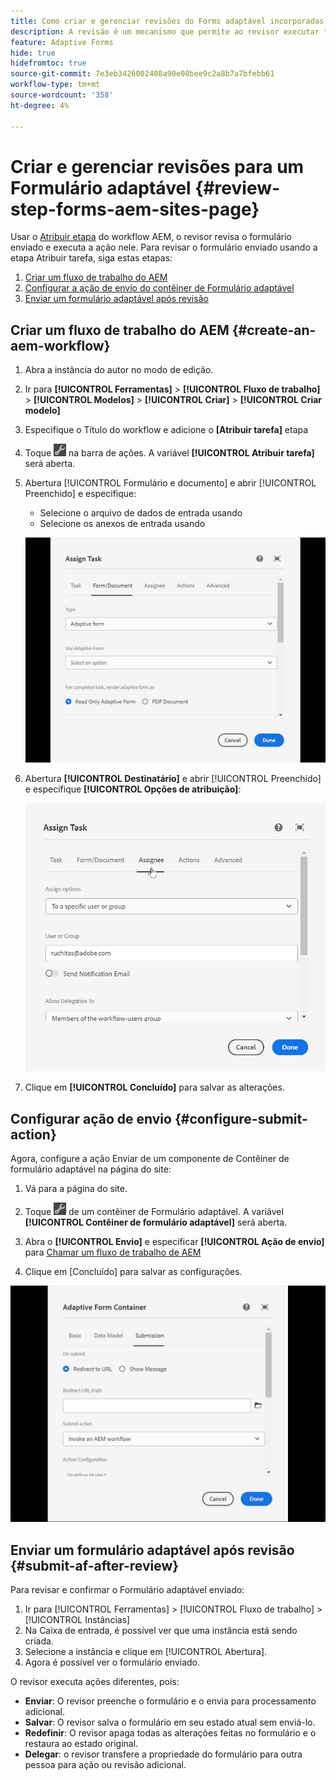 ```yaml
---
title: Como criar e gerenciar revisões do Forms adaptável incorporadas ou criadas na página Sites?
description: A revisão é um mecanismo que permite ao revisor executar tarefas diferentes para formulários adaptáveis usando a etapa Atribuir tarefa.
feature: Adaptive Forms
hide: true
hidefromtoc: true
source-git-commit: 7e3eb3426002408a90e08bee9c2a8b7a7bfebb61
workflow-type: tm+mt
source-wordcount: '358'
ht-degree: 4%

---
```



# Criar e gerenciar revisões para um Formulário adaptável {#review-step-forms-aem-sites-page}

Usar o [Atribuir etapa](https://experienceleague.adobe.com/docs/experience-manager-cloud-service/content/forms/create-form-centric-workflows/aem-forms-workflow-step-reference.html#assign-task-step) do workflow AEM, o revisor revisa o formulário enviado e executa a ação nele. Para revisar o formulário enviado usando a etapa Atribuir tarefa, siga estas etapas:

1. [Criar um fluxo de trabalho do AEM](#create-an-aem-workflow)
1. [Configurar a ação de envio do contêiner de Formulário adaptável](#configure-submit-action)
1. [Enviar um formulário adaptável após revisão](#submit-af-after-review)

## Criar um fluxo de trabalho do AEM {#create-an-aem-workflow}

1. Abra a instância do autor no modo de edição.
1. Ir para **[!UICONTROL Ferramentas]** >  **[!UICONTROL Fluxo de trabalho]** >  **[!UICONTROL Modelos]** > **[!UICONTROL Criar]** > **[!UICONTROL Criar modelo]**
1. Especifique o Título do workflow e adicione o **[Atribuir tarefa]** etapa
1. Toque ![settings_icon](assets/settings_icon.png) na barra de ações. A variável **[!UICONTROL Atribuir tarefa]** será aberta.
1. Abertura [!UICONTROL Formulário e documento] e abrir [!UICONTROL Preenchido] e especifique:

   * Selecione o arquivo de dados de entrada usando
   * Selecione os anexos de entrada usando

   ![Etapa de revisão](/help/forms/assets/assigntask-review1.gif)

1. Abertura **[!UICONTROL Destinatário]** e abrir [!UICONTROL Preenchido] e especifique **[!UICONTROL Opções de atribuição]**:

   ![Etapa de revisão](/help/forms/assets/review-assignstep.png)

1. Clique em **[!UICONTROL Concluído]** para salvar as alterações.

## Configurar ação de envio {#configure-submit-action}

Agora, configure a ação Enviar de um componente de Contêiner de formulário adaptável na página do site:

1. Vá para a página do site.
1. Toque ![settings_icon](assets/settings_icon.png) de um contêiner de Formulário adaptável. A variável **[!UICONTROL Contêiner de formulário adaptável]** será aberta.
1. Abra o **[!UICONTROL Envio]** e especificar **[!UICONTROL Ação de envio]** para [Chamar um fluxo de trabalho de AEM](https://experienceleague.adobe.com/docs/experience-manager-cloud-service/content/forms/adaptive-forms-authoring/authoring-adaptive-forms-foundation-components/configure-submit-actions-and-metadata-submission/configuring-submit-actions.html?lang=en#invoke-an-aem-workflow)

1. Clique em [Concluído] para salvar as configurações.

![submissiontab-reviewstep](/help/forms/assets/submissiontab-reviewstep.gif)

## Enviar um formulário adaptável após revisão {#submit-af-after-review}

Para revisar e confirmar o Formulário adaptável enviado:

1. Ir para [!UICONTROL Ferramentas] >  [!UICONTROL Fluxo de trabalho] >  [!UICONTROL Instâncias]
1. Na Caixa de entrada, é possível ver que uma instância está sendo criada.
1. Selecione a instância e clique em [!UICONTROL Abertura].
1. Agora é possível ver o formulário enviado.

O revisor executa ações diferentes, pois:

* **Enviar**: O revisor preenche o formulário e o envia para processamento adicional.
* **Salvar**: O revisor salva o formulário em seu estado atual sem enviá-lo.
* **Redefinir**: O revisor apaga todas as alterações feitas no formulário e o restaura ao estado original.
* **Delegar**: o revisor transfere a propriedade do formulário para outra pessoa para ação ou revisão adicional.
